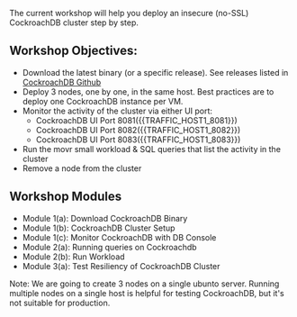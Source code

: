 The current workshop will help you deploy an insecure (no-SSL) CockroachDB cluster step by step. 

## Workshop Objectives:

- Download the latest binary (or a specific release). See releases listed in [CockroachDB Github](https://github.com/cockroachdb/cockroach/tags)
- Deploy 3 nodes, one by one, in the same host. Best practices are to deploy one CockroachDB instance per VM.
- Monitor the activity of the cluster via either UI port:
    - CockroachDB UI Port 8081({{TRAFFIC_HOST1_8081}})
    - CockroachDB UI Port 8082({{TRAFFIC_HOST1_8082}})
    - CockroachDB UI Port 8083({{TRAFFIC_HOST1_8083}})
- Run the movr small workload & SQL queries that list the activity in the cluster
- Remove a node from the cluster

## Workshop Modules

- Module 1(a): Download CockroachDB Binary
- Module 1(b): CockroachDB Cluster Setup
- Module 1(c): Monitor CockroachDB with DB Console
- Module 2(a): Running queries on Cockroachdb
- Module 2(b): Run Workload
- Module 3(a): Test Resiliency of CockroachDB Cluster

Note:  We are going to create 3 nodes on a single ubunto server. Running multiple nodes on a single host is helpful for testing CockroachDB, but it's not suitable for production.